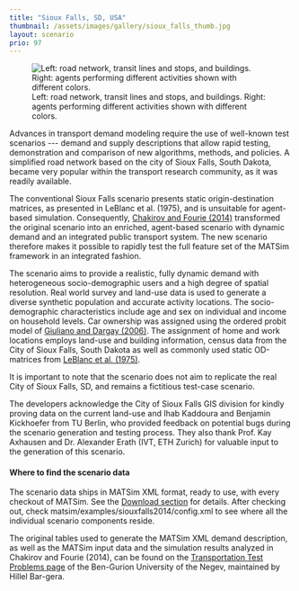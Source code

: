 ```yaml
---
title: "Sioux Falls, SD, USA"
thumbnail: /assets/images/gallery/sioux_falls_thumb.jpg
layout: scenario
prio: 97
---
```


<figure>
  <img src="/assets/images/gallery/sioux_falls_1.jpg" alt="Left: road network, transit lines and stops, and buildings. Right: agents performing different activities shown with different colors." />
  <figcaption>Left: road network, transit lines and stops, and buildings. Right: agents performing different activities shown with different colors.</figcaption>
</figure>


Advances in transport demand modeling require the use of well-known test scenarios --- demand and supply descriptions that allow rapid testing, demonstration and comparison of new algorithms, methods, and policies. A simplified road network based on the city of Sioux Falls, South Dakota, became very popular within the transport research community, as it was readily available.

The conventional Sioux Falls scenario presents static origin-destination matrices, as presented in LeBlanc et al. (1975), and is unsuitable for agent-based simulation. Consequently, [Chakirov and Fourie (2014)](http://www.ivt.ethz.ch/vpl/publications/reports/ab978.pdf) transformed the original scenario into an enriched, agent-based scenario with dynamic demand and an integrated public transport system. The new scenario therefore makes it possible to rapidly test the full feature set of the MATSim framework in an integrated fashion.

The scenario aims to provide a realistic, fully dynamic demand with heterogeneous socio-demographic users and a high degree of spatial resolution. Real world survey and land-use data is used to generate a diverse synthetic population and accurate activity locations. The socio-demographic characteristics include age and sex on individual and income on household levels. Car ownership was assigned using the ordered probit model of [Giuliano and Dargay (2006)](http://dx.doi.org/doi:10.1016/j.tra.2005.03.002). The assignment of home and work locations employs land-use and building information, census data from the City of Sioux Falls, South Dakota as well as commonly used static OD-matrices from [LeBlanc et al. (1975)](http://dx.doi.org/doi:10.1287/trsc.9.3.183).

It is important to note that the scenario does not aim to replicate the real City of Sioux Falls, SD, and remains a fictitious test-case scenario.

The developers  acknowledge the City of Sioux Falls GIS division for kindly proving data on the current land-use and Ihab Kaddoura and Benjamin Kickhoefer from TU Berlin, who provided feedback on potential bugs during the scenario generation and testing process. They also thank Prof. Kay Axhausen and Dr. Alexander Erath (IVT, ETH Zurich) for valuable input to the generation of this scenario.

#### Where to find the scenario data

The scenario data ships in MATSim XML format, ready to use, with every checkout of MATSim. See the [Download section](/downloads) for details. After checking out, check matsim/examples/siouxfalls2014/config.xml to see where all the individual scenario components reside.

The original tables used to generate the MATSim XML demand description,  as well as the MATSim input data and the simulation results analyzed in Chakirov and Fourie (2014), can be found on the [Transportation Test Problems page](http://www.bgu.ac.il/~bargera/tntp/) of the Ben-Gurion University of the Negev, maintained by Hillel Bar-gera.


